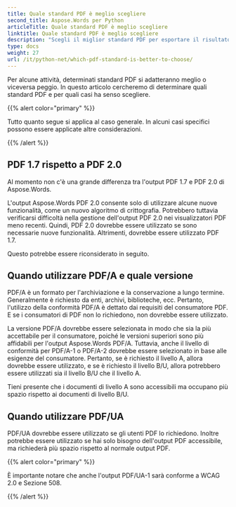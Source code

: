 ```yaml
---
title: Quale standard PDF è meglio scegliere
second_title: Aspose.Words per Python
articleTitle: Quale standard PDF è meglio scegliere
linktitle: Quale standard PDF è meglio scegliere
description: "Scegli il miglior standard PDF per esportare il risultato della tua attività di programmazione in Python. Quale standard PDF è migliore: PDF 1.7, PDF 2.0, PDF/A-1, PDF/A-2 o PDF/UA."
type: docs
weight: 27
url: /it/python-net/which-pdf-standard-is-better-to-choose/
---
```


Per alcune attività, determinati standard PDF si adatteranno meglio o viceversa peggio. In questo articolo cercheremo di determinare quali standard PDF e per quali casi ha senso scegliere.

{{% alert color="primary" %}}

Tutto quanto segue si applica al caso generale. In alcuni casi specifici possono essere applicate altre considerazioni.

{{% /alert %}}

## PDF 1.7 rispetto a PDF 2.0

Al momento non c'è una grande differenza tra l'output PDF 1.7 e PDF 2.0 di Aspose.Words.

L'output Aspose.Words PDF 2.0 consente solo di utilizzare alcune nuove funzionalità, come un nuovo algoritmo di crittografia. Potrebbero tuttavia verificarsi difficoltà nella gestione dell'output PDF 2.0 nei visualizzatori PDF meno recenti. Quindi, PDF 2.0 dovrebbe essere utilizzato se sono necessarie nuove funzionalità. Altrimenti, dovrebbe essere utilizzato PDF 1.7.

Questo potrebbe essere riconsiderato in seguito.

## Quando utilizzare PDF/A e quale versione

PDF/A è un formato per l'archiviazione e la conservazione a lungo termine. Generalmente è richiesto da enti, archivi, biblioteche, ecc. Pertanto, l'utilizzo della conformità PDF/A è dettato dai requisiti del consumatore PDF. E se i consumatori di PDF non lo richiedono, non dovrebbe essere utilizzato.

La versione PDF/A dovrebbe essere selezionata in modo che sia la più accettabile per il consumatore, poiché le versioni superiori sono più affidabili per l'output Aspose.Words PDF/A. Tuttavia, anche il livello di conformità per PDF/A-1 o PDF/A-2 dovrebbe essere selezionato in base alle esigenze del consumatore. Pertanto, se è richiesto il livello A, allora dovrebbe essere utilizzato, e se è richiesto il livello B/U, allora potrebbero essere utilizzati sia il livello B/U che il livello A.

Tieni presente che i documenti di livello A sono accessibili ma occupano più spazio rispetto ai documenti di livello B/U.

## Quando utilizzare PDF/UA

PDF/UA dovrebbe essere utilizzato se gli utenti PDF lo richiedono. Inoltre potrebbe essere utilizzato se hai solo bisogno dell'output PDF accessibile, ma richiederà più spazio rispetto al normale output PDF.

{{% alert color="primary" %}}

È importante notare che anche l'output PDF/UA-1 sarà conforme a WCAG 2.0 e Sezione 508.

{{% /alert %}}